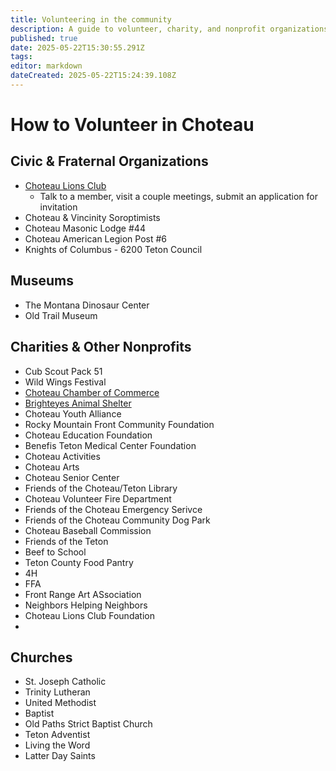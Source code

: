 ```yaml
---
title: Volunteering in the community
description: A guide to volunteer, charity, and nonprofit organizations in Choteau and how you can volunteer with them
published: true
date: 2025-05-22T15:30:55.291Z
tags: 
editor: markdown
dateCreated: 2025-05-22T15:24:39.108Z
---
```


# How to Volunteer in Choteau

## Civic & Fraternal Organizations

- [Choteau Lions Club](https://choteaulions.club)
   - Talk to a member, visit a couple meetings, submit an application for invitation
- Choteau & Vincinity Soroptimists
- Choteau Masonic Lodge #44
- Choteau American Legion Post #6
- Knights of Columbus - 6200 Teton Council

## Museums

- The Montana Dinosaur Center
- Old Trail Museum

## Charities & Other Nonprofits

- Cub Scout Pack 51
- Wild Wings Festival
- [Choteau Chamber of Commerce](https://choteauchamber.com)
- [Brighteyes Animal Shelter](https://brighteyesanimalshelter.org/)
- Choteau Youth Alliance
- Rocky Mountain Front Community Foundation
- Choteau Education Foundation
- Benefis Teton Medical Center Foundation
- Choteau Activities
- Choteau Arts
- Choteau Senior Center
- Friends of the Choteau/Teton Library
- Choteau Volunteer Fire Department
- Friends of the Choteau Emergency Serivce
- Friends of the Choteau Community Dog Park
- Choteau Baseball Commission
- Friends of the Teton
- Beef to School
- Teton County Food Pantry
- 4H
- FFA
- Front Range Art ASsociation
- Neighbors Helping Neighbors
- Choteau Lions Club Foundation
- 

## Churches
- St. Joseph Catholic
- Trinity Lutheran
- United Methodist
- Baptist
- Old Paths Strict Baptist Church
- Teton Adventist
- Living the Word
- Latter Day Saints